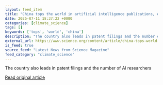 ```yaml
---
layout: feed_item
title: "China tops the world in artificial intelligence publications, database analysis reveals"
date: 2025-07-11 18:37:22 +0000
categories: [climate_science]
tags: []
keywords: ['tops', 'world', 'china']
description: "The country also leads in patent filings and the number of AI researchers"
external_url: https://www.science.org/content/article/china-tops-world-artificial-intelligence-publications-database-analysis-reveals
is_feed: true
source_feed: "Latest News from Science Magazine"
feed_category: "climate_science"
---
```


The country also leads in patent filings and the number of AI researchers

[Read original article](https://www.science.org/content/article/china-tops-world-artificial-intelligence-publications-database-analysis-reveals)
